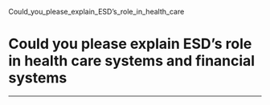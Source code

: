 Could_you_please_explain_ESD’s_role_in_health_care



Could you please explain ESD’s role in health care systems and financial systems
================================================================================

---

